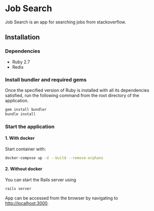# Job Search

Job Search is an app for searching jobs from stackoverflow.

## Installation

### Dependencies
- Ruby 2.7
- Redis

### Install bundler and required gems
Once the specified version of Ruby is installed with all its dependencies satisfied, run the following command from the root directory of the application.
```sh
gem install bundler
bundle install
```
### Start the application

#### 1. With docker
Start container with:
```sh
docker-compose up -d --build --remove-orphans
```

#### 2. Without docker
You can start the Rails server using
```sh
rails server
```


App can be accessed from the browser by navigating to [http://localhost:3000]().
